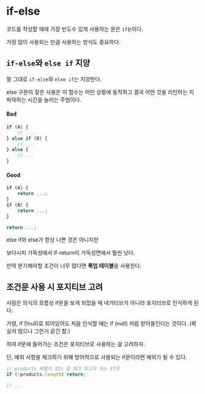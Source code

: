 # if-else

코드를 작성할 때에 가장 빈도수 있게 사용하는 문은 `if문`이다.

가장 많이 사용되는 만큼 사용하는 방식도 중요하다.

## `if-else`와 `else if` 지양

말 그대로 `if-else`와 `else if`는 지양한다.

else 구문의 잦은 사용은 이 함수는 어떤 상황에 동작하고 결국 어떤 것을 리턴하는 지 파악하는 시간을 늘리는 주범이다.

#### Bad
```js
if (A) {
	// ...
} else if (B) {
	// ...
} else {
	// ...
} 
```

#### Good
```js
if (A) {
	return ...;
}
if (B) {
	return ...;
}

return ...; 
```

else if와 else가 항상 나쁜 것은 아니지만

보다시피 가독성에서 if-return이 가독성면에서 훨씬 낫다.

만약 분기해야할 조건이 너무 많다면 **룩업 테이블**을 사용한다. 

## 조건문 사용 시 포지티브 고려

사람은 의식의 흐름상 if문을 보게 되었을 때 네거티브가 아니라 포지티브로 인식하게 된다.

가령, if (!null)로 되어있어도 처음 인식할 때는 if (null) 처럼 받아들인다는 것이다. (확실치 않으나 그런거 같긴 함.)

하여 if문에 들어가는 조건은 포지티브로 사용하는 걸 고려하자.

단, 예외 사항을 체크하기 위해 방어적으로 사용되는 if문이라면 예외가 될 수 있다.

```js
// products 배열이 없는 걸 체크 하고자 하는 If문
if (!products.length) return;

// ...

```

